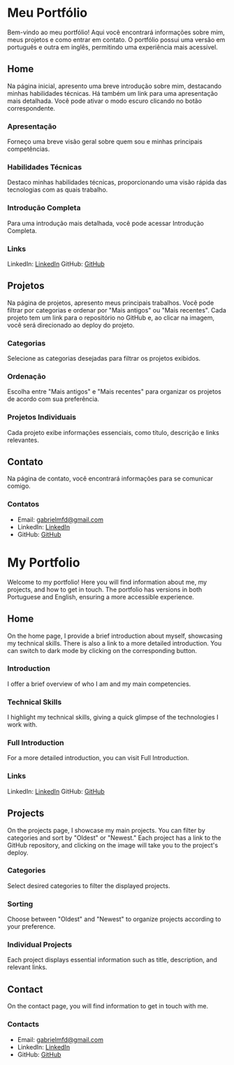 # Meu Portfólio
Bem-vindo ao meu portfólio! Aqui você encontrará informações sobre mim, meus projetos e como entrar em contato. O portfólio possui uma versão em português e outra em inglês, permitindo uma experiência mais acessível.

## Home
Na página inicial, apresento uma breve introdução sobre mim, destacando minhas habilidades técnicas. Há também um link para uma apresentação mais detalhada. Você pode ativar o modo escuro clicando no botão correspondente.

### Apresentação
Forneço uma breve visão geral sobre quem sou e minhas principais competências.

### Habilidades Técnicas
Destaco minhas habilidades técnicas, proporcionando uma visão rápida das tecnologias com as quais trabalho.

### Introdução Completa
Para uma introdução mais detalhada, você pode acessar Introdução Completa.

### Links
LinkedIn: [LinkedIn](https://www.linkedin.com/in/gabriel-muniz-dev/)
GitHub: [GitHub](https://github.com/GabrielMunizz)

## Projetos
Na página de projetos, apresento meus principais trabalhos. Você pode filtrar por categorias e ordenar por "Mais antigos" ou "Mais recentes". Cada projeto tem um link para o repositório no GitHub e, ao clicar na imagem, você será direcionado ao deploy do projeto.

### Categorias
Selecione as categorias desejadas para filtrar os projetos exibidos.

### Ordenação
Escolha entre "Mais antigos" e "Mais recentes" para organizar os projetos de acordo com sua preferência.

### Projetos Individuais
Cada projeto exibe informações essenciais, como título, descrição e links relevantes.

## Contato
Na página de contato, você encontrará informações para se comunicar comigo.

### Contatos
- Email: gabrielmfd@gmail.com
- LinkedIn: [LinkedIn](https://www.linkedin.com/in/gabriel-muniz-dev/)
- GitHub: [GitHub](https://github.com/GabrielMunizz)


# My Portfolio
Welcome to my portfolio! Here you will find information about me, my projects, and how to get in touch. The portfolio has versions in both Portuguese and English, ensuring a more accessible experience.

## Home
On the home page, I provide a brief introduction about myself, showcasing my technical skills. There is also a link to a more detailed introduction. You can switch to dark mode by clicking on the corresponding button.

### Introduction
I offer a brief overview of who I am and my main competencies.

### Technical Skills
I highlight my technical skills, giving a quick glimpse of the technologies I work with.

### Full Introduction
For a more detailed introduction, you can visit Full Introduction.

### Links
LinkedIn: [LinkedIn](https://www.linkedin.com/in/gabriel-muniz-dev/)
GitHub: [GitHub](https://github.com/GabrielMunizz)
## Projects
On the projects page, I showcase my main projects. You can filter by categories and sort by "Oldest" or "Newest." Each project has a link to the GitHub repository, and clicking on the image will take you to the project's deploy.

### Categories
Select desired categories to filter the displayed projects.

### Sorting
Choose between "Oldest" and "Newest" to organize projects according to your preference.

### Individual Projects
Each project displays essential information such as title, description, and relevant links.

## Contact
On the contact page, you will find information to get in touch with me.

### Contacts
- Email: gabrielmfd@gmail.com
- LinkedIn: [LinkedIn](https://www.linkedin.com/in/gabriel-muniz-dev/)
- GitHub: [GitHub](https://github.com/GabrielMunizz)
